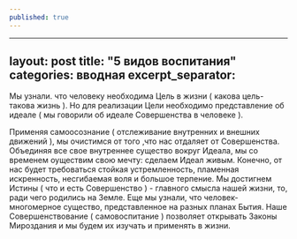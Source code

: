 ```yaml
---
published: true
---
```

---
layout: post
title: "5 видов воспитания"
categories: вводная
excerpt_separator: <!--more-->
---

Мы узнали. что человеку необходима Цель в жизни ( какова цель-такова жизнь ). Но для реализации Цели необходимо представление об идеале ( мы говорили об идеале Совершенства в человеке ).
<!--more-->
Применяя самоосознание ( отслеживание внутренних и внешних движений ), мы очистимся от того ,что нас отдаляет от Совершенства. Объединяя все свое внутреннее существо вокруг Идеала, мы со временем оуществим свою мечту: сделаем Идеал живым.
Конечно, от нас будет требоваться стойкая устремленность, пламенная искренность, несгибаемая воля и большое терпение. Мы достигнем Истины ( что и есть Совершенство ) - главного смысла нашей жизни, то, ради чего родились на Земле.
Еще мы узнали, что человек-многомерное существо, представленное на разных планах Бытия. Наше Совершенствование ( самовоспитание ) позволяет открывать Законы Мироздания и мы будем их изучать и применять в жизни.
